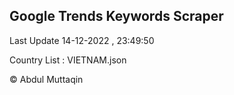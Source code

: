 

## Google Trends Keywords Scraper 
 
Last Update 14-12-2022 , 23:49:50

Country List :
VIETNAM.json



© Abdul Muttaqin 
